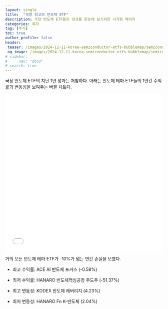 ```yaml
---
layout: single
title:  "국장 최고의 반도체 ETF"
description: 국장 반도체 ETF들의 성과를 한눈에 보기위한 시각화 페이지
categories: 투자
tag: [주식]
toc: true
author_profile: false
header:
 teaser: /images/2024-12-11-korea-semiconductor-etfs-bubblemap/semiconductor-etf-bubblechart.webp
 og_image: /images/2024-12-11-korea-semiconductor-etfs-bubblemap/semiconductor-etf-bubblechart.webp
# sidebar:
#     nav: "docs"
# search: true
---
```

국장 반도체 ETF의 지난 1년 성과는 처참하다. 아래는 반도체 테마 ETF들의 1년간 수익률과 변동성을 보여주는 버블 차트다.

<iframe src="/images/2024-12-11-korea-semiconductor-etfs-bubblemap/semiconductor-etfs-bubble-chart.html" width="100%" height="500" frameborder="0"></iframe>

거의 모든 반도체 테마 ETF가 -10%가 넘는 연간 손실을 보였다. 

- 최고 수익률: ACE AI 반도체 포커스 (-0.58%)

- 최저 수익률: HANARO 반도체핵심공정 주도주 (-51.37%)

- 최고 변동성: KODEX 반도체 레버리지 (4.23%)

- 최저 변동성: HANARO Fn K-반도체 (2.04%)

